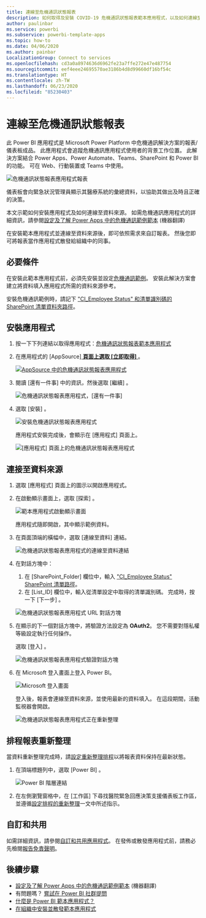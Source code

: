 ```yaml
---
title: 連線至危機通訊狀態報表
description: 如何取得及安裝 COVID-19 危機通訊狀態報表範本應用程式，以及如何連線至資料
author: paulinbar
ms.service: powerbi
ms.subservice: powerbi-template-apps
ms.topic: how-to
ms.date: 04/06/2020
ms.author: painbar
LocalizationGroup: Connect to services
ms.openlocfilehash: cd3a0a8974636d6962fe23a7ffe272e47e487754
ms.sourcegitcommit: eef4eee24695570ae3186b4d8d99660df16bf54c
ms.translationtype: HT
ms.contentlocale: zh-TW
ms.lasthandoff: 06/23/2020
ms.locfileid: "85230403"
---
```

# <a name="connect-to-the-crisis-communication-presence-report"></a>連線至危機通訊狀態報表

此 Power BI 應用程式是 Microsoft Power Platform 中危機通訊解決方案的報表/儀表板成品。 此應用程式會追蹤危機通訊應用程式使用者的背景工作位置。 此解決方案結合 Power Apps、Power Automate、Teams、SharePoint 和 Power BI 的功能。 可在 Web、行動裝置或 Teams 中使用。

![危機通訊狀態報表應用程式報表](media/service-connect-to-crisis-communication-presence-report/service-crisis-communication-presence-report.png)

儀表板會向緊急狀況管理員顯示其醫療系統的彙總資料，以協助其做出及時且正確的決策。

本文示範如何安裝應用程式及如何連線至資料來源。 如需危機通訊應用程式的詳細資訊，請參閱[設定及了解 Power Apps 中的危機通訊範例範本](https://docs.microsoft.com/powerapps/maker/canvas-apps/sample-crisis-communication-app) (機器翻譯)

在安裝範本應用程式並連線至資料來源後，即可依照需求來自訂報表。 然後您即可將報表當作應用程式散發給組織中的同事。

## <a name="prerequisites"></a>必要條件

在安裝此範本應用程式前，必須先安裝並設定[危機通訊範例](https://docs.microsoft.com/powerapps/maker/canvas-apps/sample-crisis-communication-app)。 安裝此解決方案會建立將資料填入應用程式所需的資料來源參考。

安裝危機通訊範例時，請記下 ["CI_Employee Status" 和清單識別碼的 SharePoint 清單資料夾路徑](https://docs.microsoft.com/powerapps/maker/canvas-apps/sample-crisis-communication-app#monitor-office-absences-with-power-bi)。

## <a name="install-the-app"></a>安裝應用程式

1. 按一下下列連結以取得應用程式：[危機通訊狀態報表範本應用程式](https://appsource.microsoft.com/en-us/product/power-bi/pbi-contentpacks.crisiscomms)

1. 在應用程式的 [AppSource][ **頁面上選取 [立即取得]** ](https://appsource.microsoft.com/en-us/product/power-bi/pbi-contentpacks.crisiscomms)。

    [![AppSource 中的危機通訊狀態報表應用程式](media/service-connect-to-crisis-communication-presence-report/service-crisis-communication-presence-report-app-appsource-get-it-now.png)](https://appsource.microsoft.com/en-us/product/power-bi/pbi-contentpacks.crisiscomms)

1. 閱讀 [還有一件事]  中的資訊，然後選取 [繼續]  。

    ![危機通訊狀態報表應用程式，[還有一件事]](media/service-connect-to-crisis-communication-presence-report/service-crisis-communication-presence-report-1-more-thing.png)

1. 選取 [安裝]  。 

    ![安裝危機通訊狀態報表應用程式](media/service-connect-to-crisis-communication-presence-report/service-crisis-communication-presence-report-select-install.png)

    應用程式安裝完成後，會顯示在 [應用程式] 頁面上。

   ![[應用程式] 頁面上的危機通訊狀態報表應用程式](media/service-connect-to-crisis-communication-presence-report/service-crisis-communication-presence-report-app-apps-page-icon.png)

## <a name="connect-to-data-sources"></a>連接至資料來源

1. 選取 [應用程式] 頁面上的圖示以開啟應用程式。

1. 在啟動顯示畫面上，選取 [探索]  。

   ![範本應用程式啟動顯示畫面](media/service-connect-to-crisis-communication-presence-report/service-crisis-communication-presence-report-app-splash-screen.png)

   應用程式隨即開啟，其中顯示範例資料。

1. 在頁面頂端的橫幅中，選取 [連線至資料]  連結。

   ![危機通訊狀態報表應用程式的連線至資料連結](media/service-connect-to-crisis-communication-presence-report/service-crisis-communication-presence-report-app-connect-data.png)

1. 在對話方塊中：
   1. 在 [SharePoint_Folder] 欄位中，輸入 ["CI_Employee Status" SharePoint 清單路徑](https://docs.microsoft.com/powerapps/maker/canvas-apps/sample-crisis-communication-app#monitor-office-absences-with-power-bi)。
   1. 在 [List_ID] 欄位中，輸入從清單設定中取得的清單識別碼。 完成時，按一下 [下一步]  。

   ![危機通訊狀態報表應用程式 URL 對話方塊](media/service-connect-to-crisis-communication-presence-report/service-crisis-communication-presence-report-app-url-dialog.png)

1. 在顯示的下一個對話方塊中，將驗證方法設定為 **OAuth2**。 您不需要對隱私權等級設定執行任何操作。

   選取 [登入]  。

   ![危機通訊狀態報表應用程式驗證對話方塊](media/service-connect-to-crisis-communication-presence-report/service-crisis-communication-presence-report-app-authentication-dialog.png)

1. 在 Microsoft 登入畫面上登入 Power BI。

   ![Microsoft 登入畫面](media/service-connect-to-crisis-communication-presence-report/service-crisis-communication-presence-report-app-microsoft-login.png)

   登入後，報表會連線至資料來源，並使用最新的資料填入。 在這段期間，活動監視器會開啟。

   ![危機通訊狀態報表應用程式正在重新整理](media/service-connect-to-crisis-communication-presence-report/service-crisis-communication-presence-report-app-refresh-monitor.png)

## <a name="schedule-report-refresh"></a>排程報表重新整理

當資料重新整理完成時，請[設定重新整理排程](../connect-data/refresh-scheduled-refresh.md)以將報表資料保持在最新狀態。

1. 在頂端標題列中，選取 [Power BI]  。

   ![Power BI 階層連結](media/service-connect-to-crisis-communication-presence-report/service-crisis-communication-presence-report-app-powerbi-breadcrumb.png)

1. 在左側瀏覽窗格中，在 [工作區]  下尋找醫院緊急回應決策支援儀表板工作區，並遵循[設定排程的重新整理](../connect-data/refresh-scheduled-refresh.md)一文中所述指示。

## <a name="customize-and-share"></a>自訂和共用

如需詳細資訊，請參閱[自訂和共用應用程式](../connect-data/service-template-apps-install-distribute.md#customize-and-share-the-app)。 在發佈或散發應用程式前，請務必先檢閱[報告免責聲明](../create-reports/sample-covid-19-us.md#disclaimers)。

## <a name="next-steps"></a>後續步驟
* [設定及了解 Power Apps 中的危機通訊範例範本](https://docs.microsoft.com/powerapps/maker/canvas-apps/sample-crisis-communication-app) (機器翻譯)
* 有問題嗎？ [嘗試在 Power BI 社群提問](https://community.powerbi.com/)
* [什麼是 Power BI 範本應用程式？](../connect-data/service-template-apps-overview.md)
* [在組織中安裝並散發範本應用程式](../connect-data/service-template-apps-install-distribute.md)
